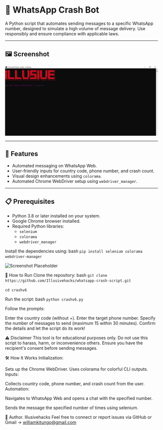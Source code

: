 # 🚀 WhatsApp Crash Bot

A Python script that automates sending messages to a specific WhatsApp number, designed to simulate a high volume of message delivery. Use responsibly and ensure compliance with applicable laws.

---

## 🖼️ Screenshot


![Screenshot Placeholder](GUI.png)

---

## 🌟 Features
- Automated messaging on WhatsApp Web.
- User-friendly inputs for country code, phone number, and crash count.
- Visual design enhancements using `colorama`.
- Automated Chrome WebDriver setup using `webdriver_manager`.

---

## 📋 Prerequisites
- Python 3.8 or later installed on your system.
- Google Chrome browser installed.
- Required Python libraries:
  - `selenium`
  - `colorama`
  - `webdriver_manager`

Install the dependencies using:
bash
````pip install selenium colorama webdriver-manager````


![Screenshot Placeholder](output.png)

🚀 How to Run
Clone the repository:
bash
````git clone https://github.com/Illusivehacks/whatsapp-crash-script.git ````

````cd crashv6````


Run the script:
bash
````python crashv6.py````

Follow the prompts:

Enter the country code (without +).
Enter the target phone number.
Specify the number of messages to send (maximum 15 within 30 minutes).
Confirm the details and let the script do its work!

⚠️ Disclaimer
This tool is for educational purposes only.
Do not use this script to harass, harm, or inconvenience others. Ensure you have the recipient's consent before sending messages.


🛠️ How It Works
Initialization:

Sets up the Chrome WebDriver.
Uses colorama for colorful CLI outputs.
Inputs:

Collects country code, phone number, and crash count from the user.
Automation:

Navigates to WhatsApp Web and opens a chat with the specified number.

Sends the message the specified number of times using selenium.

📝 Author.
Illusivehacks
Feel free to connect or report issues via GitHub or Gmail -> williamkitungo@gmail.com
